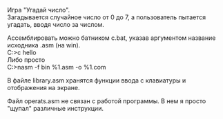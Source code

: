 Игра "Угадай число".  
Загадывается случайное число от 0 до 7, а пользователь пытается угадать, вводя число за числом.  
  
Ассемблировать можно батником c.bat, указав аргументом название исходника .asm (на win).  
C:>c hello  
Либо просто  
C:>nasm -f bin %1.asm -o %1.com  
  
В файле library.asm хранятся функции ввода с клавиатуры и отображения на экране.  
  
Файл operats.asm не связан с работой программы. В нем я просто "щупал" различные инструкции. 